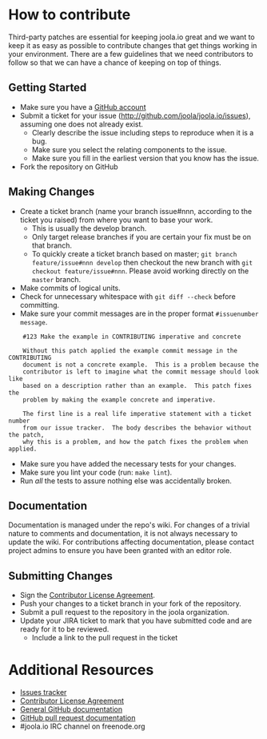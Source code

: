 # How to contribute 

Third-party patches are essential for keeping joola.io great and we want to
keep it as easy as possible to contribute changes that get things working in
your environment. There are a few guidelines that we need contributors to
follow so that we can have a chance of keeping on top of things.

## Getting Started

* Make sure you have a [GitHub account](https://github.com/signup/free)
* Submit a ticket for your issue (http://github.com/joola/joola.io/issues),
assuming one does not already exist.
  * Clearly describe the issue including steps to reproduce when it is a bug.
  * Make sure you select the relating components to the issue.
  * Make sure you fill in the earliest version that you know has the issue.
* Fork the repository on GitHub

## Making Changes

* Create a ticket branch (name your branch issue#nnn, according to the ticket you raised) from where you want to base your work.
  * This is usually the develop branch.
  * Only target release branches if you are certain your fix must be on that
    branch.
  * To quickly create a ticket branch based on master; `git branch
    feature/issue#nnn develop` then checkout the new branch with `git
    checkout feature/issue#nnn`. Please avoid working directly on the
    `master` branch.
* Make commits of logical units.
* Check for unnecessary whitespace with `git diff --check` before committing.
* Make sure your commit messages are in the proper format `#issuenumber message`.

````
    #123 Make the example in CONTRIBUTING imperative and concrete

    Without this patch applied the example commit message in the CONTRIBUTING
    document is not a concrete example.  This is a problem because the
    contributor is left to imagine what the commit message should look like
    based on a description rather than an example.  This patch fixes the
    problem by making the example concrete and imperative.

    The first line is a real life imperative statement with a ticket number
    from our issue tracker.  The body describes the behavior without the patch,
    why this is a problem, and how the patch fixes the problem when applied.
````

* Make sure you have added the necessary tests for your changes.
* Make sure you lint your code (run: ```make lint```).
* Run _all_ the tests to assure nothing else was accidentally broken.

## Documentation

Documentation is managed under the repo's wiki.
For changes of a trivial nature to comments and documentation, it is not
always necessary to update the wiki. For contributions affecting documentation,
please contact project admins to ensure you have been granted with an editor role.

## Submitting Changes

* Sign the [Contributor License Agreement][cla].
* Push your changes to a ticket branch in your fork of the repository.
* Submit a pull request to the repository in the joola organization.
* Update your JIRA ticket to mark that you have submitted code and are ready for it to be reviewed.
  * Include a link to the pull request in the ticket

# Additional Resources

* [Issues tracker](http://github.com/joola/joola.io/issues)
* [Contributor License Agreement][cla]
* [General GitHub documentation](http://help.github.com/)
* [GitHub pull request documentation](http://help.github.com/send-pull-requests/)
* #joola.io IRC channel on freenode.org

[cla]: https://github.com/joola/joola.io/wiki/CLA